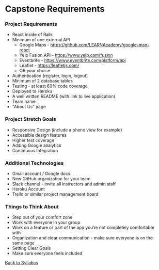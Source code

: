 # Capstone Requirements

### Project Requirements
- React inside of Rails
- Minimum of one external API
  - Google Maps - https://github.com/LEARNAcademy/google-map-react
  - Yelp Fusion API - https://www.yelp.com/fusion
  - Eventbrite - https://www.eventbrite.com/platform/api
  - Leaflet - https://leafletjs.com/
  - OR your choice
- Authentication (register, login, logout)
- Minimum of 2 database tables
- Testing - at least 60% code coverage
- Deployed to Heroku
- A well written README (with link to live application)
- Team name
- "About Us" page

### Project Stretch Goals
- Responsive Design (include a phone view for example)
- Accessible design features
- Higher test coverage
- Adding Google analytics
- Continuous Integration

### Additional Technologies
- Gmail account / Google docs
- New GitHub organization for your team
- Slack channel - invite all instructors and admin staff
- Heroku Account
- Trello or similar project management board

### Things to Think About
- Step out of your comfort zone
- Work with everyone in your group
- Work on a feature or part of the app you’re not completely comfortable with
- Organization and clear communication - make sure everyone is on the same page
- Setting Clear Goals
- Make sure everyone feels included


[ Back to Syllabus ](../README.md#unit-ten-capstone-project-mvp)
